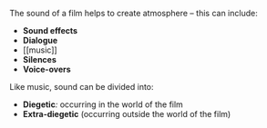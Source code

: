 The sound of a film helps to create atmosphere – this can include:

-   **Sound effects**
-   **Dialogue**
- [[music]]
-   **Silences**
-   **Voice-overs**

Like music, sound can be divided into:

-   **Diegetic**_:_ occurring in the world of the film
-   **Extra-diegetic** (occurring outside the world of the film)